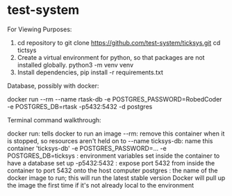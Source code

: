 # test-system

For Viewing Purposes:
1. cd repository to git clone https://github.com/test-system/ticksys.git cd tictsys
2. Create a virtual environment for python, so that packages are not installed globally. python3 -m venv venv
3. Install dependencies, pip install -r requirements.txt

Database, possibly with docker:

docker run --rm --name rtask-db -e POSTGRES_PASSWORD=RobedCoder -e POSTGRES_DB=rtask -p5432:5432 -d postgres

Terminal command walkthrough:

docker run: tells docker to run an image
--rm: remove this container when it is stopped, so resources aren't held on to
--name ticksys-db: name this container 'ticksys-db'
-e POSTGRES_PASSWORD=... -e POSTGRES_DB=ticksys : environment variables set inside the container to have a database set up
-p5432:5432 : expose port 5432 from inside the container to port 5432 onto the host computer
postgres : the name of the docker image to run; this will run the latest stable version
Docker will pull up the image the first time if it's not already local to the environment
